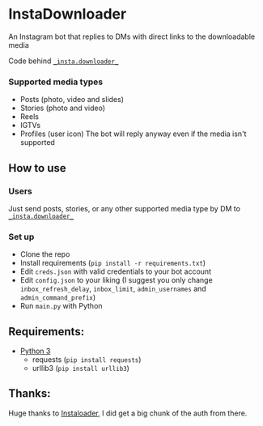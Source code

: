# InstaDownloader
An Instagram bot that replies to DMs with direct links to the downloadable media

Code behind [`_insta.downloader_`](https://www.instagram.com/_insta.downloader_/)

### Supported media types
- Posts (photo, video and slides)
- Stories (photo and video)
- Reels
- IGTVs
- Profiles (user icon)
The bot will reply anyway even if the media isn't supported

## How to use
### Users
Just send posts, stories, or any other supported media type by DM to [`_insta.downloader_`](https://www.instagram.com/_insta.downloader_/)

### Set up
- Clone the repo
- Install requirements (`pip install -r requirements.txt`)
- Edit `creds.json` with valid credentials to your bot account
- Edit `config.json` to your liking (I suggest you only change `inbox_refresh_delay`, `inbox_limit`, `admin_usernames` and `admin_command_prefix`)
- Run `main.py` with Python

## Requirements:
- [Python 3](https://www.python.org/downloads/)
   - requests (`pip install requests`)
   - urllib3 (`pip install urllib3`)


## Thanks:
Huge thanks to [Instaloader](https://github.com/instaloader/instaloader), I did get a big chunk of the auth from there.
